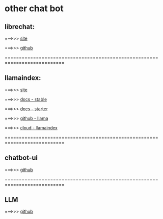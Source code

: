# other chat bot

## librechat:

===>>> [ site ](https://www.librechat.ai/)

===>>> [ github ](https://github.com/LibreChat-AI/librechat.ai)


===========================================================================

## llamaindex:

===>>> [ site ]( https://www.llamaindex.ai/ )

===>>> [ docs - stable ](https://docs.llamaindex.ai/en/stable/)

===>>> [ docs - starter ](https://docs.llamaindex.ai/en/stable/getting_started/starter_example/)

===>>> [ github - llama ](https://github.com/run-llama/llama_index)


===>>> [ cloud - llamaindex ](https://cloud.llamaindex.ai/login/callback?provider=google)


===========================================================================

## chatbot-ui

===>>> [ github ](https://github.com/mckaywrigley/chatbot-ui)


===========================================================================

## LLM

===>>> [ github ](https://github.com/mrdjohnson/llm-x)



